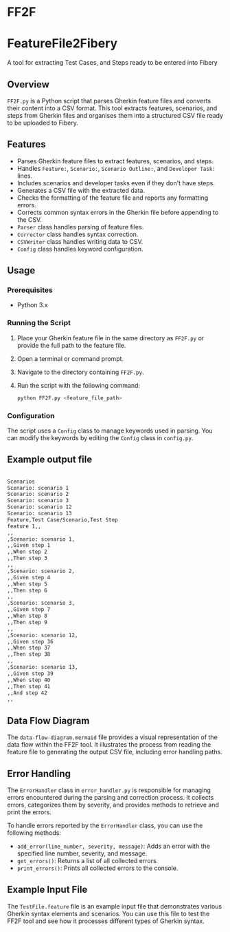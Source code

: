 # FF2F
# FeatureFile2Fibery
A tool for extracting Test Cases, and Steps ready to be entered into Fibery 

## Overview

`FF2F.py` is a Python script that parses Gherkin feature files and converts their content into a CSV format. This tool extracts features, scenarios, and steps from Gherkin files and organises them into a structured CSV file ready to be uploaded to Fibery.

## Features

- Parses Gherkin feature files to extract features, scenarios, and steps.
- Handles `Feature:`, `Scenario:`, `Scenario Outline:`, and `Developer Task:` lines.
- Includes scenarios and developer tasks even if they don't have steps.
- Generates a CSV file with the extracted data.
- Checks the formatting of the feature file and reports any formatting errors.
- Corrects common syntax errors in the Gherkin file before appending to the CSV.
- `Parser` class handles parsing of feature files.
- `Corrector` class handles syntax correction.
- `CSVWriter` class handles writing data to CSV.
- `Config` class handles keyword configuration.

## Usage

### Prerequisites

- Python 3.x

### Running the Script

1. Place your Gherkin feature file in the same directory as `FF2F.py` or provide the full path to the feature file.
2. Open a terminal or command prompt.
3. Navigate to the directory containing `FF2F.py`.
4. Run the script with the following command:

   ```sh
   python FF2F.py <feature_file_path>
   ```

### Configuration

The script uses a `Config` class to manage keywords used in parsing. You can modify the keywords by editing the `Config` class in `config.py`.

## Example output file

   ```sh

Scenarios
Scenario: scenario 1
Scenario: scenario 2
Scenario: scenario 3
Scenario: scenario 12
Scenario: scenario 13
Feature,Test Case/Scenario,Test Step
feature 1,,
,,
,Scenario: scenario 1,
,,Given step 1
,,When step 2
,,Then step 3
,,
,Scenario: scenario 2,
,,Given step 4
,,When step 5
,,Then step 6
,,
,Scenario: scenario 3,
,,Given step 7
,,When step 8
,,Then step 9
,,
,Scenario: scenario 12,
,,Given step 36
,,When step 37
,,Then step 38
,,
,Scenario: scenario 13,
,,Given step 39
,,When step 40
,,Then step 41
,,And step 42
,,
   ```

## Data Flow Diagram

The `data-flow-diagram.mermaid` file provides a visual representation of the data flow within the FF2F tool. It illustrates the process from reading the feature file to generating the output CSV file, including error handling paths.

## Error Handling

The `ErrorHandler` class in `error_handler.py` is responsible for managing errors encountered during the parsing and correction process. It collects errors, categorizes them by severity, and provides methods to retrieve and print the errors.

To handle errors reported by the `ErrorHandler` class, you can use the following methods:

- `add_error(line_number, severity, message)`: Adds an error with the specified line number, severity, and message.
- `get_errors()`: Returns a list of all collected errors.
- `print_errors()`: Prints all collected errors to the console.

## Example Input File

The `TestFile.feature` file is an example input file that demonstrates various Gherkin syntax elements and scenarios. You can use this file to test the FF2F tool and see how it processes different types of Gherkin syntax.
